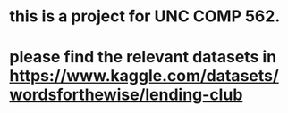 # this is a project for UNC COMP 562. 
# please find the relevant datasets in https://www.kaggle.com/datasets/wordsforthewise/lending-club
